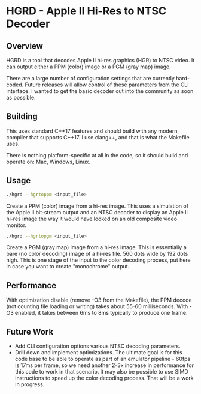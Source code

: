 # HGRD - Apple II Hi-Res to NTSC Decoder

## Overview

HGRD is a tool that decodes Apple II hi-res graphics (HGR) to NTSC video. It can output either a PPM (color) image or a PGM (gray map) image.

There are a large number of configuration settings that are currently hard-coded. Future releases will allow control of these parameters from the CLI interface. I wanted to get the basic decoder out into the community as soon as possible.

## Building

This uses standard C++17 features and should build with any modern compiler that supports C++17. I use clang++, and that is what the Makefile uses.

There is nothing platform-specific at all in the code, so it should build and operate on: Mac, Windows, Linux.

## Usage

```bash
./hgrd --hgrtoppm <input_file>
```
Create a PPM (color) image from a hi-res image. This uses a simulation of the Apple II bit-stream output and an NTSC decoder to display an Apple II hi-res image the way it would have looked on an old composite video monitor.

```bash
./hgrd --hgrtopgm <input_file>
```
Create a PGM (gray map) image from a hi-res image. This is essentially a bare (no color decoding) image of a hi-res file. 560 dots wide by 192 dots high. This is one stage of the input to the color decoding process, put here in case you want to create "monochrome" output.

## Performance

With optimization disable (remove -O3 from the Makefile), the PPM decode (not counting file loading or writing) takes about 55-60 milliseconds. With -O3 enabled, it takes between 6ms to 8ms typically to produce one frame.

## Future Work

- Add CLI configuration options various NTSC decoding parameters.
- Drill down and implement optimizations. The ultimate goal is for this code base to be able to operate as part of an emulator pipeline - 60fps is 17ms per frame, so we need another 2-3x increase in performance for this code to work in that scenario. It may also be possible to use SIMD instructions to speed up the color decoding process. That will be a work in progress.
